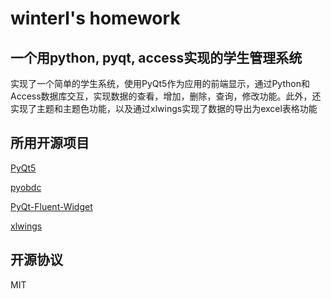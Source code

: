 # winterl's homework

## 一个用python, pyqt, access实现的学生管理系统

实现了一个简单的学生系统，使用PyQt5作为应用的前端显示，通过Python和Access数据库交互，实现数据的查看，增加，删除，查询，修改功能。此外，还实现了主题和主题色功能，以及通过xlwings实现了数据的导出为excel表格功能

## 所用开源项目

[PyQt5](https://www.riverbankcomputing.com/software/pyqt/)

[pyobdc](https://github.com/mkleehammer/pyodbc)

[PyQt-Fluent-Widget](https://github.com/zhiyiYo/PyQt-Fluent-Widgets)

[xlwings](https://www.xlwings.org/)

## 开源协议

MIT